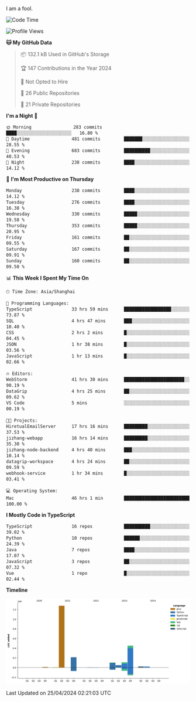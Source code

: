 I am a fool.

<!--START_SECTION:waka-->
![Code Time](http://img.shields.io/badge/Code%20Time-1%2C381%20hrs-blue)

![Profile Views](http://img.shields.io/badge/Profile%20Views-7-blue)

**🐱 My GitHub Data** 

> 📦 132.1 kB Used in GitHub's Storage 
 > 
> 🏆 147 Contributions in the Year 2024
 > 
> 🚫 Not Opted to Hire
 > 
> 📜 26 Public Repositories 
 > 
> 🔑 21 Private Repositories 
 > 
**I'm a Night 🦉** 

```text
🌞 Morning                283 commits         ████░░░░░░░░░░░░░░░░░░░░░   16.80 % 
🌆 Daytime                481 commits         ███████░░░░░░░░░░░░░░░░░░   28.55 % 
🌃 Evening                683 commits         ██████████░░░░░░░░░░░░░░░   40.53 % 
🌙 Night                  238 commits         ████░░░░░░░░░░░░░░░░░░░░░   14.12 % 
```
📅 **I'm Most Productive on Thursday** 

```text
Monday                   238 commits         ████░░░░░░░░░░░░░░░░░░░░░   14.12 % 
Tuesday                  276 commits         ████░░░░░░░░░░░░░░░░░░░░░   16.38 % 
Wednesday                330 commits         █████░░░░░░░░░░░░░░░░░░░░   19.58 % 
Thursday                 353 commits         █████░░░░░░░░░░░░░░░░░░░░   20.95 % 
Friday                   161 commits         ██░░░░░░░░░░░░░░░░░░░░░░░   09.55 % 
Saturday                 167 commits         ██░░░░░░░░░░░░░░░░░░░░░░░   09.91 % 
Sunday                   160 commits         ██░░░░░░░░░░░░░░░░░░░░░░░   09.50 % 
```


📊 **This Week I Spent My Time On** 

```text
🕑︎ Time Zone: Asia/Shanghai

💬 Programming Languages: 
TypeScript               33 hrs 59 mins      ██████████████████░░░░░░░   73.87 % 
SQL                      4 hrs 47 mins       ███░░░░░░░░░░░░░░░░░░░░░░   10.40 % 
CSS                      2 hrs 2 mins        █░░░░░░░░░░░░░░░░░░░░░░░░   04.45 % 
JSON                     1 hr 38 mins        █░░░░░░░░░░░░░░░░░░░░░░░░   03.56 % 
JavaScript               1 hr 13 mins        █░░░░░░░░░░░░░░░░░░░░░░░░   02.66 % 

🔥 Editors: 
WebStorm                 41 hrs 30 mins      ███████████████████████░░   90.19 % 
DataGrip                 4 hrs 25 mins       ██░░░░░░░░░░░░░░░░░░░░░░░   09.62 % 
VS Code                  5 mins              ░░░░░░░░░░░░░░░░░░░░░░░░░   00.19 % 

🐱‍💻 Projects: 
HiretualEmailServer      17 hrs 16 mins      █████████░░░░░░░░░░░░░░░░   37.53 % 
jizhang-webapp           16 hrs 14 mins      █████████░░░░░░░░░░░░░░░░   35.30 % 
jizhang-node-backend     4 hrs 40 mins       ███░░░░░░░░░░░░░░░░░░░░░░   10.14 % 
datagrip-workspace       4 hrs 24 mins       ██░░░░░░░░░░░░░░░░░░░░░░░   09.59 % 
webhook-service          1 hr 34 mins        █░░░░░░░░░░░░░░░░░░░░░░░░   03.41 % 

💻 Operating System: 
Mac                      46 hrs 1 min        █████████████████████████   100.00 % 
```

**I Mostly Code in TypeScript** 

```text
TypeScript               16 repos            ██████████░░░░░░░░░░░░░░░   39.02 % 
Python                   10 repos            ██████░░░░░░░░░░░░░░░░░░░   24.39 % 
Java                     7 repos             ████░░░░░░░░░░░░░░░░░░░░░   17.07 % 
JavaScript               3 repos             ██░░░░░░░░░░░░░░░░░░░░░░░   07.32 % 
Vue                      1 repo              █░░░░░░░░░░░░░░░░░░░░░░░░   02.44 % 
```



**Timeline**

![Lines of Code chart](https://raw.githubusercontent.com/VeejaLiu/VeejaLiu/master/assets/bar_graph.png)


 Last Updated on 25/04/2024 02:21:03 UTC
<!--END_SECTION:waka-->
